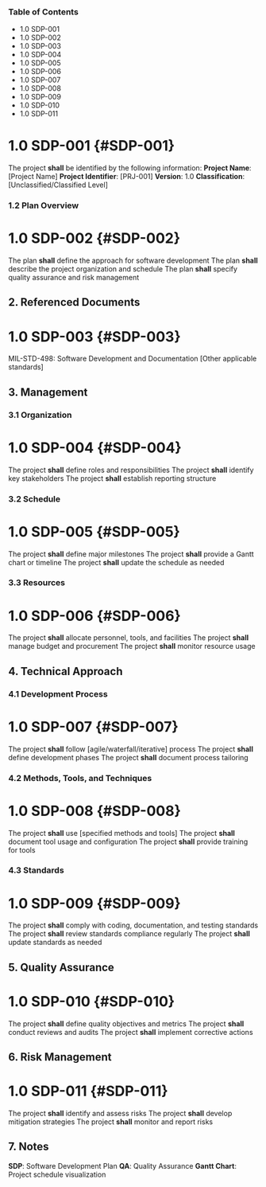 ### Table of Contents

 * 1.0 SDP-001
 * 1.0 SDP-002
 * 1.0 SDP-003
 * 1.0 SDP-004
 * 1.0 SDP-005
 * 1.0 SDP-006
 * 1.0 SDP-007
 * 1.0 SDP-008
 * 1.0 SDP-009
 * 1.0 SDP-010
 * 1.0 SDP-011

# 1.0 SDP-001 {#SDP-001}

The project **shall** be identified by the following information:
**Project Name**: [Project Name]
**Project Identifier**: [PRJ-001]
**Version**: 1.0
**Classification**: [Unclassified/Classified Level]

### 1.2 Plan Overview

# 1.0 SDP-002 {#SDP-002}

The plan **shall** define the approach for software development
The plan **shall** describe the project organization and schedule
The plan **shall** specify quality assurance and risk management

## 2. Referenced Documents

# 1.0 SDP-003 {#SDP-003}

MIL-STD-498: Software Development and Documentation
[Other applicable standards]

## 3. Management

### 3.1 Organization

# 1.0 SDP-004 {#SDP-004}

The project **shall** define roles and responsibilities
The project **shall** identify key stakeholders
The project **shall** establish reporting structure

### 3.2 Schedule

# 1.0 SDP-005 {#SDP-005}

The project **shall** define major milestones
The project **shall** provide a Gantt chart or timeline
The project **shall** update the schedule as needed

### 3.3 Resources

# 1.0 SDP-006 {#SDP-006}

The project **shall** allocate personnel, tools, and facilities
The project **shall** manage budget and procurement
The project **shall** monitor resource usage

## 4. Technical Approach

### 4.1 Development Process

# 1.0 SDP-007 {#SDP-007}

The project **shall** follow [agile/waterfall/iterative] process
The project **shall** define development phases
The project **shall** document process tailoring

### 4.2 Methods, Tools, and Techniques

# 1.0 SDP-008 {#SDP-008}

The project **shall** use [specified methods and tools]
The project **shall** document tool usage and configuration
The project **shall** provide training for tools

### 4.3 Standards

# 1.0 SDP-009 {#SDP-009}

The project **shall** comply with coding, documentation, and testing standards
The project **shall** review standards compliance regularly
The project **shall** update standards as needed

## 5. Quality Assurance

# 1.0 SDP-010 {#SDP-010}

The project **shall** define quality objectives and metrics
The project **shall** conduct reviews and audits
The project **shall** implement corrective actions

## 6. Risk Management

# 1.0 SDP-011 {#SDP-011}

The project **shall** identify and assess risks
The project **shall** develop mitigation strategies
The project **shall** monitor and report risks

## 7. Notes
**SDP**: Software Development Plan
**QA**: Quality Assurance
**Gantt Chart**: Project schedule visualization

